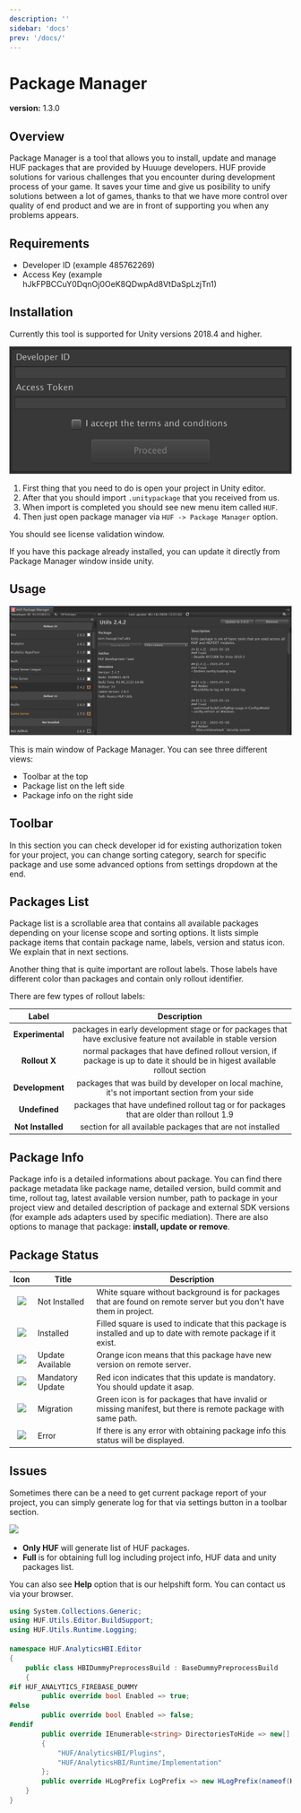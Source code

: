 ```yaml
---
description: ''
sidebar: 'docs'
prev: '/docs/'
---
```

 
# Package Manager

**version:** 1.3.0
 
## Overview
 
Package Manager is a tool that allows you to install, update and manage HUF packages that are provided by Huuuge developers. HUF provide solutions for various challenges that you encounter during development process of your game. It saves your time and give us posibility to unify solutions between a lot of games, thanks to that we have more control over quality of end product and we are in front of supporting you when any problems appears.
 
## Requirements
- Developer ID (example 485762269)
- Access Key (example hJkFPBCCuY0DqnOj0OeK8QDwpAd8VtDaSpLzjTn1)
 
## Installation
Currently this tool is supported for Unity versions 2018.4 and higher.

![License][Fig.License]

1. First thing that you need to do is open your project in Unity editor. 
2. After that you should import `.unitypackage` that you received from us.
3. When import is completed you should see new menu item called `HUF`.
4. Then just open package manager via `HUF -> Package Manager` option.

You should see license validation window.

If you have this package already installed, you can update it directly from Package Manager window inside unity.
 
## Usage
 
![Package Manager][Fig.MainView]

This is main window of Package Manager. You can see three different views:
- Toolbar at the top
- Package list on the left side
- Package info on the right side

## Toolbar

In this section you can check developer id for existing authorization token for your project, you can change sorting category, search for specific package and use some advanced options from settings dropdown at the end.

## Packages List

Package list is a scrollable area that contains all available packages depending on your license scope and sorting options. It lists simple package items that contain package name, labels, version and status icon. We explain that in next sections.

Another thing that is quite important are rollout labels. Those labels have different color than packages and contain only rollout identifier.

There are few types of rollout labels:

| Label | Description |
|:--:|:--:|
| **Experimental** | packages in early development stage or for packages that have exclusive feature not available in stable version |
| **Rollout X** | normal packages that have defined rollout version, if package is up to date it should be in higest available rollout section |
| **Development** | packages that was build by developer on local machine, it's not important section from your side |
| **Undefined** | packages that have undefined rollout tag or for packages that are older than rollout 1.9 |
| **Not Installed** | section for all available packages that are not installed |

## Package Info

Package info is a detailed informations about package. You can find there package metadata like package name, detailed version, build commit and time, rollout tag, latest available version number, path to package in your project view and detailed description of package and external SDK versions (for example ads adapters used by specific mediation). There are also options to manage that package: **install, update or remove**.

## Package Status

| Icon | Title | Description |
|:-:|-|-|
| ![][Fig.NotInstalled] | Not Installed | White square without background is for packages that are found on remote server but you don't have them in project. |  
| ![][Fig.Installed] | Installed | Filled square is used to indicate that this package is installed and up to date with remote package if it exist. |
| ![][Fig.Update] | Update Available | Orange icon means that this package have new version on remote server. |
| ![][Fig.ForceUpdate] | Mandatory Update | Red icon indicates that this update is mandatory. You should update it asap. |
| ![][Fig.Migration] | Migration | Green icon is for packages that have invalid or missing manifest, but there is remote package with same path. |
| ![][Fig.Error] | Error | If there is any error with obtaining package info this status will be displayed. |

## Issues

Sometimes there can be a need to get current package report of your project, you can simply generate log for that via settings button in a toolbar section.

![][Fig.Logs]

- **Only HUF** will generate list of HUF packages.
- **Full** is for obtaining full log including project info, HUF data and unity packages list.

You can also see **Help** option that is our helpshift form. You can contact us via your browser.
 
```cs
using System.Collections.Generic;
using HUF.Utils.Editor.BuildSupport;
using HUF.Utils.Runtime.Logging;

namespace HUF.AnalyticsHBI.Editor
{
    public class HBIDummyPreprocessBuild : BaseDummyPreprocessBuild
    {
#if HUF_ANALYTICS_FIREBASE_DUMMY
        public override bool Enabled => true;
#else
        public override bool Enabled => false;
#endif
        public override IEnumerable<string> DirectoriesToHide => new[]
        {
            "HUF/AnalyticsHBI/Plugins",
            "HUF/AnalyticsHBI/Runtime/Implementation"
        };
        public override HLogPrefix LogPrefix => new HLogPrefix(nameof(HBIDummyPreprocessBuild));
    }
}
```

<!--- IMAGE REFERENCES -->
[Fig.License]: ./../../static/package-manager/license_view.png
[Fig.MainView]: ./../../static/package-manager/main_view.png
[Fig.NotInstalled]: ./../../static/package-manager/huf_pm_not_installed.png
[Fig.Installed]: ./../../static/package-manager/huf_pm_installed.png
[Fig.Error]: ./../../static/package-manager/huf_pm_error.png
[Fig.Update]: ./../../static/package-manager/huf_pm_upgrade.png
[Fig.ForceUpdate]: ./../../static/package-manager/huf_pm_force_upgrade.png
[Fig.Migration]: ./../../static/package-manager/huf_pm_migration.png
[Fig.Logs]: ./../../static/package-manager/logs.png
 
<!--- Use following prefixes for certain reference types -->
<!--- Fig. for images -->
<!--- Ref. for referencing other files -->
<!--- Url. for referencing websites -->